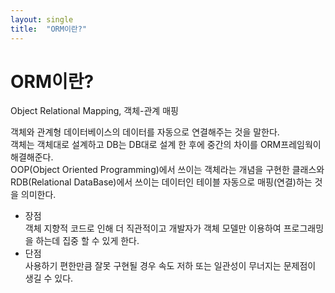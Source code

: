 ```yaml
---
layout: single
title:  "ORM이란?"
---
```


# ORM이란?

Object Relational Mapping, 객체-관계 매핑  

객체와 관계형 데이터베이스의 데이터를 자동으로 연결해주는 것을 말한다.  
객체는 객체대로 설계하고 DB는 DB대로 설계 한 후에 중간의 차이를 ORM프레임웍이 해결해준다.  
OOP(Object Oriented Programming)에서 쓰이는 객체라는 개념을 구현한 클래스와   
RDB(Relational DataBase)에서 쓰이는 데이터인 테이블 자동으로 매핑(연결)하는 것을 의미한다.  

- 장점  
객체 지향적 코드로 인해 더 직관적이고 개발자가 객체 모델만 이용하여 프로그래밍을 하는데 집중 할
수 있게 한다.  
- 단점  
사용하기 편한만큼 잘못 구현될 경우 속도 저하 또는 일관성이 무너지는 문제점이 생길 수 있다.  
